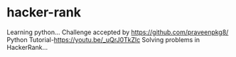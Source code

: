 # hacker-rank
Learning python...
Challenge accepted by https://github.com/praveenpkg8/
Python Tutorial-https://youtu.be/_uQrJ0TkZlc
Solving problems in HackerRank...
